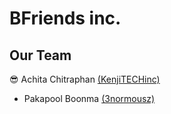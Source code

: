 # BFriends inc.

## Our Team
😎 Achita Chitraphan [(KenjiTECHinc)](https://github.com/KenjiTECHinc)
- Pakapool Boonma [(3normousz)](https://github.com/3normousz)
